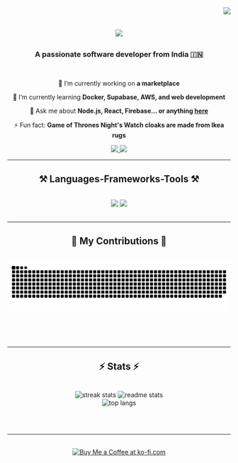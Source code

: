 <img align="right" src="https://visitor-badge.laobi.icu/badge?page_id=Sabavat-Jayanth-Naik" />

<h1 align="center">
    <img src="https://readme-typing-svg.herokuapp.com/?font=Righteous&size=35&center=true&vCenter=true&width=500&height=70&duration=4000&lines=Hi+There!+👋;+I'm+Jayanth+Naik!;" />
</h1>

<h3 align="center">A passionate software developer from India 🇮🇳</h3>

<br/>

<div align="center">
 
 🔭 I’m currently working on **a marketplace**
 
 🌱 I’m currently learning **Docker, Supabase, AWS, and web development**

💬 Ask me about **Node.js, React, Firebase... or anything [here](https://github.com/Sabavat-Jayanth-Naik/Sabavat-Jayanth-Naik/issues)**

⚡ Fun fact: **Game of Thrones Night's Watch cloaks are made from Ikea rugs**

</div>
 
<div align="center"> 
  <a href="mailto:naikjayanth80@gmail.com">
    <img src="https://img.shields.io/badge/Gmail-333333?style=for-the-badge&logo=gmail&logoColor=red" />
  </a>
  <a href="https://linkedin.com/in/jayanth-naik" target="_blank">
    <img src="https://img.shields.io/badge/LinkedIn-0077B5?style=for-the-badge&logo=linkedin&logoColor=white" target="_blank" />
  </a>
  <!-- Uncomment and update the following link if you have a portfolio -->
  <!-- <a href="https://Sabavat-Jayanth-Naik.github.io" target="_blank">
     <img src="https://img.shields.io/badge/Portfolio-FF5722?style=for-the-badge&logo=todoist&logoColor=white" target="_blank" />
  </a> -->
</div>

<hr/>
 
<h2 align="center">⚒️ Languages-Frameworks-Tools ⚒️</h2>
<br/>
<div align="center">
    <img src="https://skillicons.dev/icons?i=react,bootstrap,html,css,tailwind,github,vscode" />
    <img src="https://skillicons.dev/icons?i=nodejs,python,javascript,express,firebase,mongodb,java,nextjs,mysql" /><br>
</div>

<br/>
<hr/>

<div align="center">
  <h2>🐍 My Contributions 🐍</h2>
  <br>
  <img alt="snake eating my contributions" src="https://raw.githubusercontent.com/Sabavat-Jayanth-Naik/Sabavat-Jayanth-Naik/output/github-contribution-grid-snake.svg" />
  
  <br/><br/><br/>
</div>

<hr/>

<h2 align="center">⚡ Stats ⚡</h2>
<br>
<div align=center>
  <img width=390 src="https://github-readme-streak-stats.vercel.app/?user=Sabavat-Jayanth-Naik&count_private=true&theme=react&border_radius=10&v=1" alt="streak stats"/>

  <img width=390 src="https://github-readme-stats.vercel.app/api?username=Sabavat-Jayanth-Naik&count_private=true&show_icons=true&theme=react&rank_icon=github&border_radius=10&v=1" alt="readme stats" />
  <br/>
  <img width=325 align="center" src="https://github-readme-stats.vercel.app/api/top-langs/?username=Sabavat-Jayanth-Naik&hide=HTML&langs_count=8&layout=compact&theme=react&border_radius=10&size_weight=0.5&count_weight=0.5&v=1" alt="top langs" />
</div>


<br/><br/>

<hr/>

<br/>

<div align="center">
<a href='https://ko-fi.com/V7V4RAK9C' target='_blank'><img height='64' style='border:0px;height:64px;' src='https://storage.ko-fi.com/cdn/kofi1.png?v=3' border='0' alt='Buy Me a Coffee at ko-fi.com' /></a>
</div>

<br/>
